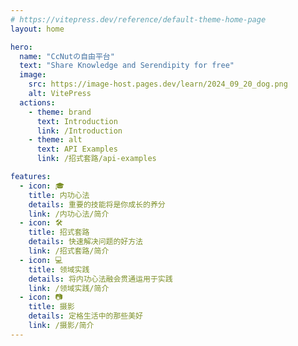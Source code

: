 ```yaml
---
# https://vitepress.dev/reference/default-theme-home-page
layout: home

hero:
  name: "CcNutの自由平台"
  text: "Share Knowledge and Serendipity for free"
  image:
    src: https://image-host.pages.dev/learn/2024_09_20_dog.png
    alt: VitePress
  actions:
    - theme: brand
      text: Introduction
      link: /Introduction
    - theme: alt
      text: API Examples
      link: /招式套路/api-examples

features:
  - icon: 🎓
    title: 内功心法
    details: 重要的技能将是你成长的养分
    link: /内功心法/简介
  - icon: 🛠️
    title: 招式套路
    details: 快速解决问题的好方法
    link: /招式套路/简介
  - icon: 💻
    title: 领域实践
    details: 将内功心法融会贯通运用于实践
    link: /领域实践/简介
  - icon: 📷
    title: 摄影
    details: 定格生活中的那些美好
    link: /摄影/简介
---
```

